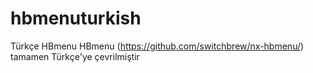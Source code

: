 # hbmenuturkish
Türkçe HBmenu
HBmenu (https://github.com/switchbrew/nx-hbmenu/) tamamen Türkçe'ye çevrilmiştir
